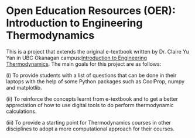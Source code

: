 # Open Education Resources (OER): Introduction to Engineering Thermodynamics

This is a project that extends the original e-textbook written by Dr. Claire Yu Yan in UBC Okanagan campus:[Introduction to Engineering Thermodynamics](https://pressbooks.bccampus.ca/thermo1). The main goals for this project are as follows:

(i) To provide students with a list of questions that can be done in their laptops with the help of some Python packages such as CoolProp, numpy and matplotlib. 

(ii) To reinforce the concepts learnt from e-textbook and to get a better appreciation of how to use digital tools to do perform thermodynamic calculations.

(iii) To provide a starting point for Thermodynamics courses in other disciplines to adopt a more computational approach for their courses.

```{tableofcontents}
```

